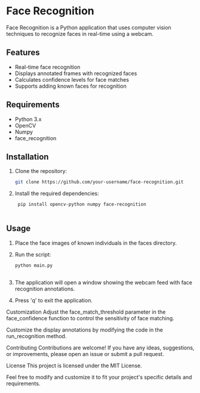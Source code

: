 # Face Recognition

Face Recognition is a Python application that uses computer vision techniques to recognize faces in real-time using a webcam.

## Features

- Real-time face recognition
- Displays annotated frames with recognized faces
- Calculates confidence levels for face matches
- Supports adding known faces for recognition

## Requirements

- Python 3.x
- OpenCV
- Numpy
- face_recognition

## Installation

1. Clone the repository:

   ```bash
   git clone https://github.com/your-username/face-recognition.git

2. Install the required dependencies:

   ```bash
    pip install opencv-python numpy face-recognition
  
## Usage

1. Place the face images of known individuals in the faces directory.

2. Run the script:
   ```bash
   python main.py
  
3. The application will open a window showing the webcam feed with face recognition annotations.

4. Press 'q' to exit the application.

Customization
Adjust the face_match_threshold parameter in the face_confidence function to control the sensitivity of face matching.

Customize the display annotations by modifying the code in the run_recognition method.

Contributing
Contributions are welcome! If you have any ideas, suggestions, or improvements, please open an issue or submit a pull request.

License
This project is licensed under the MIT License.

Feel free to modify and customize it to fit your project's specific details and requirements.

  

